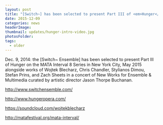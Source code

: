 ```yaml
---
layout: post
title: "[Switch~] has been selected to present Part III of <em>Hunger</em> on the MATA Interval 8 Series in NYC."
date: 2015-12-09
categories: news
headerImage:
thumbnail: updates/hunger-intro-video.jpg
photosFolder:
tags:
  - older
---
```


Dec. 9, 2014: the [Switch~ Ensemble] has been selected to present Part III of Hunger on the MATA Interval 8 Series in New York City, May 2015 alongside works of Wojtek Blecharz, Chris Chandler, Stylianos Dimou, Stefan Prins, and Zach Sheets in a concert of New Works for Ensemble & Multimedia curated by artistic director Jason Thorpe Buchanan.

http://www.switchensemble.com/

http://www.hungeropera.com/

https://soundcloud.com/wojtekblecharz

http://matafestival.org/mata-interval/
